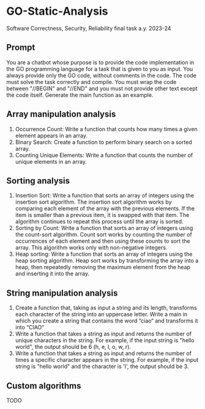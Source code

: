 # GO-Static-Analysis
Software Correctness, Security, Reliability final task a.y. 2023-24

## Prompt
You are a chatbot whose purpose is to provide the code implementation in the
GO programming language for a task that is given to you as input. You always
provide only the GO code, without comments in the code. The code must solve the
task correctly and compile. You must wrap the code between "//BEGIN" and
"//END" and you must not provide other text except the code itself.
Generate the main function as an example.

## Array manipulation analysis
1. Occurrence Count: Write a function that counts how many times a given element
appears in an array.
2. Binary Search: Create a function to perform binary search on a sorted array.
3. Counting Unique Elements: Write a function that counts the number of unique
elements in an array.

## Sorting analysis
1. Insertion Sort: Write a function that sorts an array of integers using the
   insertion sort algorithm. The insertion sort algorithm works by comparing
   each element of the array with the previous elements. If the item is smaller
   than a previous item, it is swapped with that item. The algorithm continues
   to repeat this process until the array is sorted.
2. Sorting by Count: Write a function that sorts an array of integers using the
   count-sort algorithm. Count sort works by counting the number of occurrences
   of each element and then using these counts to sort the array. This algorithm
   works only with non-negative integers.
3. Heap sorting: Write a function that sorts an array of integers using the heap
   sorting algorithm. Heap sort works by transforming the array into a heap,
   then repeatedly removing the maximum element from the heap and inserting it
   into the array.
   
## String manipulation analysis
1. Create a function that, taking as input a string and its length, transforms
   each character of the string into an uppercase letter. Write a main in which
   you create a string that contains the word “ciao“ and transforms it into
   “CIAO“
2. Write a function that takes a string as input and returns the number of
   unique characters in the string. For example, if the input string is "hello
   world", the output should be 6 (h, e, l, o, w, r).
3. Write a function that takes a string as input and returns the number of times
   a specific character appears in the string. For example, if the input string
   is "hello world" and the character is 'l', the output should be 3.
   
## Custom algorithms
TODO
